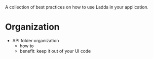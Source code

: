 A collection of best practices on how to use Ladda in your application.

# Organization

- API folder organization
    - how to
    - benefit: keep it out of your UI code